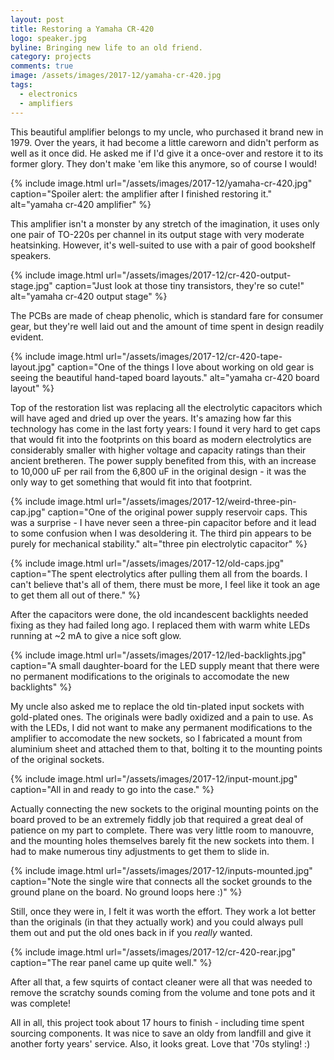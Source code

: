 ```yaml
---
layout: post
title: Restoring a Yamaha CR-420
logo: speaker.jpg
byline: Bringing new life to an old friend.
category: projects
comments: true
image: /assets/images/2017-12/yamaha-cr-420.jpg
tags:
  - electronics
  - amplifiers
---
```


This beautiful amplifier belongs to my uncle, who purchased it brand new in 1979. Over the years, it had become a little careworn and didn't perform as well as it once did. He asked me if I'd give it a once-over and restore it to its former glory. They don't make 'em like this anymore, so of course I would!

{% include image.html url="/assets/images/2017-12/yamaha-cr-420.jpg" caption="Spoiler alert: the amplifier after I finished restoring it." alt="yamaha cr-420 amplifier" %}

This amplifier isn't a monster by any stretch of the imagination, it uses only one pair of TO-220s per channel in its output stage with very moderate heatsinking. However, it's well-suited to use with a pair of good bookshelf speakers.

{% include image.html url="/assets/images/2017-12/cr-420-output-stage.jpg" caption="Just look at those tiny transistors, they're so cute!" alt="yamaha cr-420 output stage" %}

The PCBs are made of cheap phenolic, which is standard fare for consumer gear, but they're well laid out and the amount of time spent in design readily evident.

{% include image.html url="/assets/images/2017-12/cr-420-tape-layout.jpg" caption="One of the things I love about working on old gear is seeing the beautiful hand-taped board layouts." alt="yamaha cr-420 board layout" %}

Top of the restoration list was replacing all the electrolytic capacitors which will have aged and dried up over the years. It's amazing how far this technology has come in the last forty years: I found it very hard to get caps that would fit into the footprints on this board as modern electrolytics are considerably smaller with higher voltage and capacity ratings than their ancient bretheren. The power supply benefited from this, with an increase to 10,000 uF per rail from the 6,800 uF in the original design - it was the only way to get something that would fit into that footprint.

{% include image.html url="/assets/images/2017-12/weird-three-pin-cap.jpg" caption="One of the original power supply reservoir caps. This was a surprise - I have never seen a three-pin capacitor before and it lead to some confusion when I was desoldering it. The third pin appears to be purely for mechanical stability." alt="three pin electrolytic capacitor" %}

{% include image.html url="/assets/images/2017-12/old-caps.jpg" caption="The spent electrolytics after pulling them all from the boards. I can't believe that's all of them, there must be more, I feel like it took an age to get them all out of there." %}

After the capacitors were done, the old incandescent backlights needed fixing as they had failed long ago. I replaced them with warm white LEDs running at ~2 mA to give a nice soft glow.

{% include image.html url="/assets/images/2017-12/led-backlights.jpg" caption="A small daughter-board for the LED supply meant that there were no permanent modifications to the originals to accomodate the new backlights" %}

My uncle also asked me to replace the old tin-plated input sockets with gold-plated ones. The originals were badly oxidized and a pain to use. As with the LEDs, I did not want to make any permanent modifications to the amplifier to accomodate the new sockets, so I fabricated a mount from aluminium sheet and attached them to that, bolting it to the mounting points of the original sockets.

{% include image.html url="/assets/images/2017-12/input-mount.jpg" caption="All in and ready to go into the case." %}

Actually connecting the new sockets to the original mounting points on the board proved to be an extremely fiddly job that required a great deal of patience on my part to complete. There was very little room to manouvre, and the mounting holes themselves barely fit the new sockets into them. I had to make numerous tiny adjustments to get them to slide in.

{% include image.html url="/assets/images/2017-12/inputs-mounted.jpg" caption="Note the single wire that connects all the socket grounds to the ground plane on the board. No ground loops here :)" %}

Still, once they were in, I felt it was worth the effort. They work a lot better than the originals (in that they actually work) and you could always pull them out and put the old ones back in if you _really_ wanted.

{% include image.html url="/assets/images/2017-12/cr-420-rear.jpg" caption="The rear panel came up quite well." %}

After all that, a few squirts of contact cleaner were all that was needed to remove the scratchy sounds coming from the volume and tone pots and it was complete!

All in all, this project took about 17 hours to finish - including time spent sourcing components. It was nice to save an oldy from landfill and give it another forty years' service. Also, it looks great. Love that '70s styling! :)
